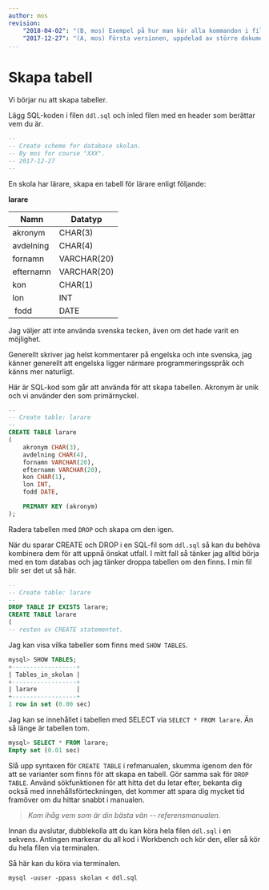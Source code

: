 ```yaml
---
author: mos
revision:
    "2018-04-02": "(B, mos) Exempel på hur man kör alla kommandon i filen."
    "2017-12-27": "(A, mos) Första versionen, uppdelad av större dokument."
...
```

Skapa tabell
==================================

Vi börjar nu att skapa tabeller.

Lägg SQL-koden i filen `ddl.sql` och inled filen med en header som berättar vem du är.

```sql
--
-- Create scheme for database skolan.
-- By mos for course "XXX".
-- 2017-12-27
--
```

En skola har lärare, skapa en tabell för lärare enligt följande:

**larare**

| Namn            | Datatyp     |
|-----------------|-------------|
| akronym         | CHAR(3)     |
| avdelning       | CHAR(4)     |
| fornamn         | VARCHAR(20) |
| efternamn       | VARCHAR(20) |
| kon             | CHAR(1)     |
| lon             | INT         |
| fodd            | DATE        |

Jag väljer att inte använda svenska tecken, även om det hade varit en möjlighet.

Generellt skriver jag helst kommentarer på engelska och inte svenska, jag känner generellt att engelska ligger närmare programmeringsspråk och känns mer naturligt.

Här är SQL-kod som går att använda för att skapa tabellen. Akronym är unik och vi använder den som primärnyckel.

```sql
--
-- Create table: larare
--
CREATE TABLE larare
(
    akronym CHAR(3),
    avdelning CHAR(4),
    fornamn VARCHAR(20),
    efternamn VARCHAR(20),
    kon CHAR(1),
    lon INT,
    fodd DATE,

    PRIMARY KEY (akronym)
);
```

Radera tabellen med `DROP` och skapa om den igen.

När du sparar CREATE och DROP i en SQL-fil som `ddl.sql` så kan du behöva kombinera dem för att uppnå önskat utfall. I mitt fall så tänker jag alltid börja med en tom databas och jag tänker droppa tabellen om den finns. I min fil blir ser det ut så här.

```sql
--
-- Create table: larare
--
DROP TABLE IF EXISTS larare;
CREATE TABLE larare
(
-- resten av CREATE statementet.
```

Jag kan visa vilka tabeller som finns med `SHOW TABLES`.

```sql
mysql> SHOW TABLES;
+------------------+
| Tables_in_skolan |
+------------------+
| larare           |
+------------------+
1 row in set (0.00 sec)
```

Jag kan se innehållet i tabellen med SELECT via `SELECT * FROM larare`. Än så länge är tabellen tom.

```sql
mysql> SELECT * FROM larare;
Empty set (0.01 sec)
```

Slå upp syntaxen för `CREATE TABLE` i refmanualen, skumma igenom den för att se varianter som finns för att skapa en tabell. Gör samma sak för `DROP TABLE`. Använd sökfunktionen för att hitta det du letar efter, bekanta dig också med innehållsförteckningen, det kommer att spara dig mycket tid framöver om du hittar snabbt i manualen.

> *Kom ihåg vem som är din bästa vän -- referensmanualen.*

Innan du avslutar, dubblekolla att du kan köra hela filen `ddl.sql` i en sekvens. Antingen markerar du all kod i Workbench och kör den, eller så kör du hela filen via terminalen.

Så här kan du köra via terminalen.

```text
mysql -uuser -ppass skolan < ddl.sql
```
